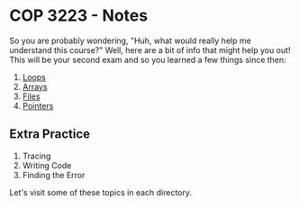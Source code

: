 # COP 3223 - Notes
So you are probably wondering, "Huh, what would really help me understand this course?" Well, here are a bit of info that might help you out! This will be your second exam and so you learned a few things since then:

1. [Loops](https://github.com/maxcell/cop-3223/tree/master/loops)
2. [Arrays](https://github.com/maxcell/cop-3223/tree/master/arrays)
3. [Files](https://github.com/maxcell/cop-3223/tree/master/files)
4. [Pointers](https://github.com/maxcell/cop-3223/tree/master/pointers)

## Extra Practice
1. Tracing
2. Writing Code
3. Finding the Error

Let's visit some of these topics in each directory.
